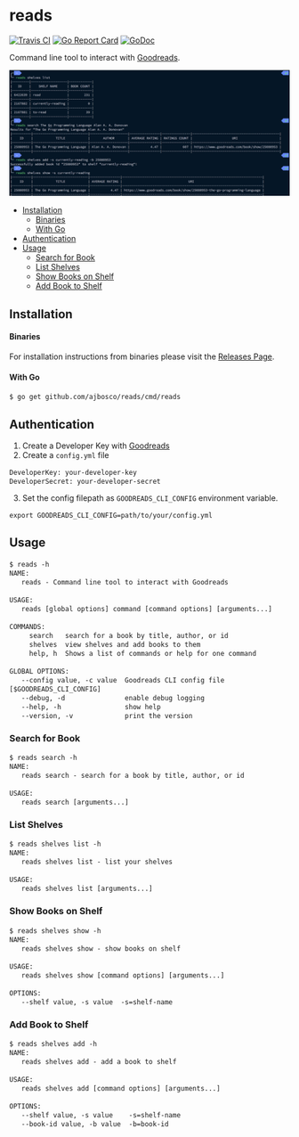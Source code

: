 # reads

[![Travis CI](https://img.shields.io/travis/ajbosco/reads.svg?style=flat-square)](https://travis-ci.org/ajbosco/reads)
[![Go Report Card](https://goreportcard.com/badge/github.com/ajbosco/reads?style=flat-square)](https://goreportcard.com/report/github.com/ajbosco/reads)
[![GoDoc](https://img.shields.io/badge/godoc-reference-5272B4.svg?style=flat-square)](https://godoc.org/github.com/ajbosco/reads/goodreads)

Command line tool to interact with [Goodreads](https://www.goodreads.com).

![screenshot](/img/screenshot.png)

- [Installation](#installation)
    + [Binaries](#binaries)
    + [With Go](#with-go)
- [Authentication](#authentication)
- [Usage](#usage)
  * [Search for Book](#search-for-book)
  * [List Shelves](#list-shelves)
  * [Show Books on Shelf](#show-books-on-shelf)
  * [Add Book to Shelf](#add-book-to-shelf)

## Installation

#### Binaries

For installation instructions from binaries please visit the [Releases Page](https://github.com/ajbosco/reads/releases).

#### With Go

```console
$ go get github.com/ajbosco/reads/cmd/reads
```

## Authentication

1. Create a Developer Key with [Goodreads](https://www.goodreads.com/api/keys)
2. Create a `config.yml` file
```console
DeveloperKey: your-developer-key
DeveloperSecret: your-developer-secret
```
3. Set the config filepath as `GOODREADS_CLI_CONFIG` environment variable.
```console
export GOODREADS_CLI_CONFIG=path/to/your/config.yml
```
 
## Usage

```console
$ reads -h
NAME:
   reads - Command line tool to interact with Goodreads

USAGE:
   reads [global options] command [command options] [arguments...]

COMMANDS:
     search   search for a book by title, author, or id
     shelves  view shelves and add books to them
     help, h  Shows a list of commands or help for one command

GLOBAL OPTIONS:
   --config value, -c value  Goodreads CLI config file [$GOODREADS_CLI_CONFIG]
   --debug, -d               enable debug logging
   --help, -h                show help
   --version, -v             print the version
```

### Search for Book

```console
$ reads search -h
NAME:
   reads search - search for a book by title, author, or id

USAGE:
   reads search [arguments...]
```

### List Shelves

```console
$ reads shelves list -h
NAME:
   reads shelves list - list your shelves

USAGE:
   reads shelves list [arguments...]
```

### Show Books on Shelf

```console
$ reads shelves show -h
NAME:
   reads shelves show - show books on shelf

USAGE:
   reads shelves show [command options] [arguments...]

OPTIONS:
   --shelf value, -s value  -s=shelf-name
```

### Add Book to Shelf

```console
$ reads shelves add -h
NAME:
   reads shelves add - add a book to shelf

USAGE:
   reads shelves add [command options] [arguments...]

OPTIONS:
   --shelf value, -s value    -s=shelf-name
   --book-id value, -b value  -b=book-id
```
